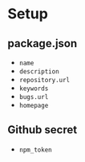 # Setup

## package.json
- `name`
- `description`
- `repository.url`
- `keywords`
- `bugs.url`
- `homepage`

## Github secret
- `npm_token`
